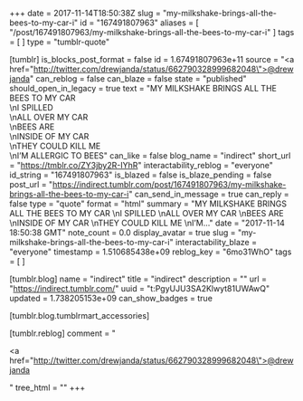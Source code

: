 +++
date = 2017-11-14T18:50:38Z
slug = "my-milkshake-brings-all-the-bees-to-my-car-i"
id = "167491807963"
aliases = [ "/post/167491807963/my-milkshake-brings-all-the-bees-to-my-car-i" ]
tags = [ ]
type = "tumblr-quote"

[tumblr]
is_blocks_post_format = false
id = 1.67491807963e+11
source = "<a href=\"http://twitter.com/drewjanda/status/662790328999682048\">@drewjanda</a>"
can_reblog = false
can_blaze = false
state = "published"
should_open_in_legacy = true
text = "MY MILKSHAKE BRINGS ALL THE BEES TO MY CAR<br/>\nI SPILLED<br/>\nALL OVER MY CAR<br/>\nBEES ARE<br/>\nINSIDE OF MY CAR<br/>\nTHEY COULD KILL ME<br/>\nI&rsquo;M ALLERGIC TO BEES"
can_like = false
blog_name = "indirect"
short_url = "https://tmblr.co/ZY3jby2R-IYhR"
interactability_reblog = "everyone"
id_string = "167491807963"
is_blazed = false
is_blaze_pending = false
post_url = "https://indirect.tumblr.com/post/167491807963/my-milkshake-brings-all-the-bees-to-my-car-i"
can_send_in_message = true
can_reply = false
type = "quote"
format = "html"
summary = "MY MILKSHAKE BRINGS ALL THE BEES TO MY CAR \nI SPILLED \nALL OVER MY CAR \nBEES ARE \nINSIDE OF MY CAR \nTHEY COULD KILL ME \nI’M..."
date = "2017-11-14 18:50:38 GMT"
note_count = 0.0
display_avatar = true
slug = "my-milkshake-brings-all-the-bees-to-my-car-i"
interactability_blaze = "everyone"
timestamp = 1.510685438e+09
reblog_key = "6mo31WhO"
tags = [ ]

[tumblr.blog]
name = "indirect"
title = "indirect"
description = ""
url = "https://indirect.tumblr.com/"
uuid = "t:PgyUJU3SA2Klwyt81UWAwQ"
updated = 1.738205153e+09
can_show_badges = true

[tumblr.blog.tumblrmart_accessories]

[tumblr.reblog]
comment = "<p><a href=\"http://twitter.com/drewjanda/status/662790328999682048\">@drewjanda</a></p>"
tree_html = ""
+++
